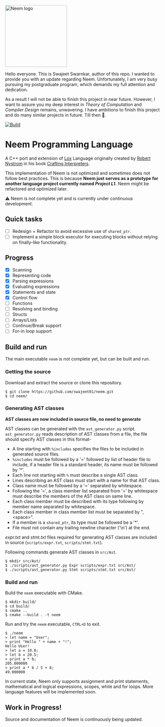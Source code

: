 <img src="https://github.com/swajeet01/neem/assets/47481301/174eb7c4-a741-42dd-a3a5-70706abbebc1" alt="Neem logo" width="200" >

Hello everyone. This is Swajeet Swarnkar, author of this repo. I wanted to
provide you with an update regarding Neem. Unfortunately, I am very busy
pursuing my postgraduate program, which demands my full attention and
dedication.

As a result I will not be able to finish this project in near future.
However, I want to assure you my deep interest in _Theory of Computation_ and 
_Compiler Design_ remains, unwavering. I have ambitions to finish this project
and do many similar projects in future. Till then :wave:.

[![Build](https://github.com/swajeet01/neem/actions/workflows/cmake.yml/badge.svg)](https://github.com/swajeet01/neem/actions/workflows/cmake.yml)

# Neem Programming Language

A C++ port and extension of
[Lox](https://craftinginterpreters.com/the-lox-language.html)
Language originally created by
[Robert Nystrom](https://twitter.com/intent/user?screen_name=munificentbob)
in his book [Crafting Interpreters](https://craftinginterpreters.com/).

This implementation of Neem is not optimized and sometimes does not follow
best practices. This is because __Neem just serves as a prototype for
another language project currently named _Project L1_.__ Neem might be
refactored and optimized later.

:warning: Neem is not complete yet and is currently under continuous
development.

## Quick tasks

- [ ] Redesign + Refactor to avoid excessive use of `shared_ptr`.
- [ ] Implement a simple block executor for executing blocks without relying
      on finally-like functionality.

## Progress

- [x] Scanning
- [x] Representing code 
- [x] Parsing expressions
- [x] Evaluating expressions
- [x] Statements and state
- [x] Control flow
- [ ] Functions
- [ ] Resolving and binding
- [ ] Structs
- [ ] Arrays/Lists
- [ ] Continue/Break support
- [ ] For-in loop support

## Build and run

The main executable `neem` is not complete yet, but can be built and run.

### Getting the source

Download and extract the source or clone this repository.

```
$ git clone https://github.com/swajeet01/neem.git
$ cd neem/
```

### Generating AST classes

__AST classes are now included in source file, no need to generate__

AST classes can be generated with the `ast_generator.py` script.
`ast_generator.py` reads description of AST classes from a file,
the file should specify AST classes in this format-

- A line starting with `%includes` specifies the files to be included in
generated source files.
- `%includes` must be followed by a '=' followed by list of header file to
include, if a header file is a standard header, its name must be followed
by '\*'.
- Each line not starting with `%` must describe a single AST class.
- Lines describing an AST class must start with a name for that AST class.
- Class name must be followed by a '=' separated by whitespace.
- Following the '=', a class member list separated from '=' by whitespace must
describe the members of the AST class on same line.
- Each class member must be described with its type following by member name
separated by whitespace.
- Each class member in class member list must be separated by ",\<space\>".
- If a member is a `shared_ptr`, its type must be followed be a '\*'.
- File must not contain any trailing newline character ('\n') at the end.

_expr.txt_ and _stmt.txt_ files required for generating AST classes are
included in source (`scripts/expr.txt`, `scripts/stmt.txt`).

Following commands generate AST classes in `src/Ast`.

```
$ mkdir src/Ast/
$ ./scripts/ast_generator.py Expr scripts/expr.txt src/Ast/
$ ./scripts/ast_generator.py Stmt scripts/stmt.txt src/Ast/
```

### Build and run

Build the `neem` executable with CMake.

```
$ mkdir build/
$ cd build/
$ cmake ..
$ cmake --build . -t neem
```

Run and try the `neem` executable, `CTRL+D` to exit.

```
$ ./neem
> let name = "User";
> print "Hello " + name + "!";
Hello User!
> let a = 10.0;
> let b = 20.5;
> print a * b;
205.000000
> print a * b / 5 + 8; 
49.000000
```

In current state, Neem only supports assignment and print statements,
mathematical and logical expressions, scopes, while and for loops.
More language features will be implemented soon.

## Work in Progress!

Source and documentation of Neem is continuously being updated.

